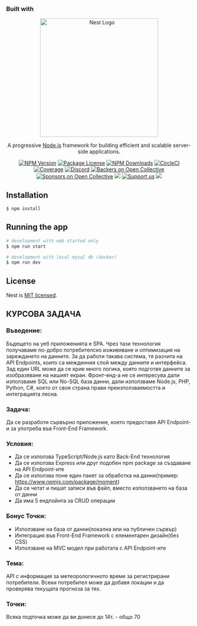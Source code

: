 ### Built with

<p align="center">
  <a href="http://nestjs.com/" target="blank"><img src="https://nestjs.com/img/logo_text.svg" width="320" alt="Nest Logo" /></a>
</p>

[circleci-image]: https://img.shields.io/circleci/build/github/nestjs/nest/master?token=abc123def456
[circleci-url]: https://circleci.com/gh/nestjs/nest

  <p align="center">A progressive <a href="http://nodejs.org" target="_blank">Node.js</a> framework for building efficient and scalable server-side applications.</p>
    <p align="center">
<a href="https://www.npmjs.com/~nestjscore" target="_blank"><img src="https://img.shields.io/npm/v/@nestjs/core.svg" alt="NPM Version" /></a>
<a href="https://www.npmjs.com/~nestjscore" target="_blank"><img src="https://img.shields.io/npm/l/@nestjs/core.svg" alt="Package License" /></a>
<a href="https://www.npmjs.com/~nestjscore" target="_blank"><img src="https://img.shields.io/npm/dm/@nestjs/common.svg" alt="NPM Downloads" /></a>
<a href="https://circleci.com/gh/nestjs/nest" target="_blank"><img src="https://img.shields.io/circleci/build/github/nestjs/nest/master" alt="CircleCI" /></a>
<a href="https://coveralls.io/github/nestjs/nest?branch=master" target="_blank"><img src="https://coveralls.io/repos/github/nestjs/nest/badge.svg?branch=master#9" alt="Coverage" /></a>
<a href="https://discord.gg/G7Qnnhy" target="_blank"><img src="https://img.shields.io/badge/discord-online-brightgreen.svg" alt="Discord"/></a>
<a href="https://opencollective.com/nest#backer" target="_blank"><img src="https://opencollective.com/nest/backers/badge.svg" alt="Backers on Open Collective" /></a>
<a href="https://opencollective.com/nest#sponsor" target="_blank"><img src="https://opencollective.com/nest/sponsors/badge.svg" alt="Sponsors on Open Collective" /></a>
  <a href="https://paypal.me/kamilmysliwiec" target="_blank"><img src="https://img.shields.io/badge/Donate-PayPal-ff3f59.svg"/></a>
    <a href="https://opencollective.com/nest#sponsor"  target="_blank"><img src="https://img.shields.io/badge/Support%20us-Open%20Collective-41B883.svg" alt="Support us"></a>
  <a href="https://twitter.com/nestframework" target="_blank"><img src="https://img.shields.io/twitter/follow/nestframework.svg?style=social&label=Follow"></a>
</p>
  <!--[![Backers on Open Collective](https://opencollective.com/nest/backers/badge.svg)](https://opencollective.com/nest#backer)
  [![Sponsors on Open Collective](https://opencollective.com/nest/sponsors/badge.svg)](https://opencollective.com/nest#sponsor)-->

## Installation

```bash
$ npm install
```

## Running the app

```bash
# development with web started only
$ npm run start

# development with local mysql db (docker)
$ npm run dev
```

## License

Nest is [MIT licensed](LICENSE).

## КУРСОВА ЗАДАЧА

### Въведение:
Бъдещето на уеб приложенията е SPA.
Чрез тази технология получаваме по-добро потребителско изживяване и оптимизация на зареждането на данните.
За да работи такава система, тя разчита на API Endpoints, които са междинния слой между данните и интерфейса.
Зад един URL може да се крие много логика, която подготвя данните за изобразяване на нашият екран.
Фронт-енд-а не се интересува дали използваме SQL или No-SQL база данни, дали използваме Node.js, PHP, Python, C#,
което от своя страна прави преизползваемостта и интеграцията лесна.

### Задача:
Да се разработи сървърно приложение, което предоставя API Endpoint-и за употреба във Front-End Framework.

### Условия:
- Да се използва TypeScript/Node.js като Back-End технология
- Да се използва Express или друг подобен npm package за създаване на API Endpoint-ите
- Да се използва поне един пакет за обработка на данни(пример: https://www.npmjs.com/package/moment)
- Да се четат и пишат записи във файл, вместо използването на база от данни
- Да има 5 ендпойнта за CRUD операции

### Бонус Точки:
- Използване на база от данни(локална или на публичен сървър)
- Интеграция във Front-End Framework с елементарен дизайн(без CSS)
- Използване на MVC модел при работата с API Endpoint-ите

### Тема:
API с информация за метеорологичното време за регистрирани потребители.
Всеки потребител може да добавя локации и да проверява текущата прогноза за тях.

### Toчки:
Всяка подточка може да ви донесе до 14т. - общо 70
